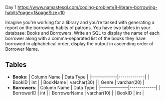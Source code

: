 Day 1
https://www.namastesql.com/coding-problem/8-library-borrowing-habits?page=1&pageSize=10

Imagine you're working for a library and you're tasked with generating a report on the borrowing habits of patrons. You have two tables in your database: Books and Borrowers.
Write an SQL to display the name of each borrower along with a comma-separated list of the books they have borrowed in alphabetical order, display the output in ascending order of Borrower Name.

## Tables
- **Books**:
  | Column Name | Data Type   |
  |-------------|-------------|
  | BookID      | int         |
  | BookName    | varchar(30) |
  | Genre       | varchar(20) |
- **Borrowers**:
  | Column Name  | Data Type   |
  |--------------|-------------|
  | BorrowerID   | int         |
  | BorrowerName | varchar(10) |
  | BookID       | int         |
